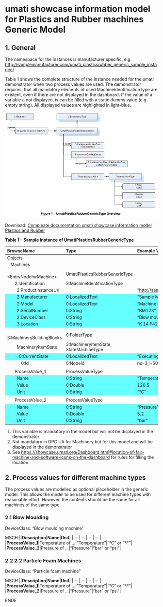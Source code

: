 <style>
    .pr_table tr:nth-child(6) { background: #66FFFF; }
    .pr_table tr:nth-child(7) { background: #66FFFF; }
    .pr_table tr:nth-child(8) { background: #66FFFF; }
    .pr_table tr:nth-child(9) { background: #66FFFF; }
    .pr_table tr:nth-child(10) { background: #66FFFF; }
    .pr_table tr:nth-child(14) { background: #66FFFF; }
    .pr_table tr:nth-child(18) { background: #66FFFF; }
    .pr_table tr:nth-child(19) { background: #66FFFF; }
    .pr_table tr:nth-child(20) { background: #66FFFF; }
    .pr_table tr:nth-child(23) { background: #66FFFF; }
    .pr_table tr:nth-child(24) { background: #66FFFF; }
    .pr_table tr:nth-child(25) { background: #66FFFF; }

</style>

# umati showcase information model for Plastics and Rubber machines Generic Model

## 1. General
The namespace for the instances is manufacturer specific, e.g. http://samplemanufacturer.com/umati_plasticsrubber_generic_sample_instance/

Table 1 shows the complete structure of the instance needed for the umati demonstrator when two process values are used. The demonstrator requires, that all mandatory elements of used MachineIdentificationType are existent, even if there are not displayed in the dashboard. If the value of a variable a not displayed, is can be filled with a static dummy value (e.g. empty string). All displayed values are highlighted in light-blue.

![Generic Overview](../img/PlasticsRubber/PR_Generic_Overview.png "Generic Overview")

Download: [Compleate documentation umati showcase information model Plastics and Rubber](https://github.com/umati/Showcase/tree/main/img/PlasticsRubber/PR_Generic_PDF.pdf)

**Table 1 – Sample instance of UmatiPlasticsRubberGenericType**

<div class=pr_table>

|**BrowseName**|**Type**|**Example Value**|**Remarks**|
| :- | :- | :- | :- |
|Objects||||
|&ensp; Machines||||
|&ensp;&ensp; &lt;EntryNodeforMachine>|UmatiPlasticsRubberGenericType|||
|&ensp;&ensp;&ensp; 2:Identification|3:MachineIdentificationType|||
|&ensp;&ensp;&ensp;&ensp; 2:ProductInstanceUri||“http://samplemanufacturer.com/BM123”|1)|
|&ensp;&ensp;&ensp;&ensp; 2:Manufacturer|0:LocalizedText|“Sample Manufacturer”||
|&ensp;&ensp;&ensp;&ensp; 2:Model|0:LocalizedText|“Machine Model 3000”|2)|
|&ensp;&ensp;&ensp;&ensp; 2:SerialNumber|0:String|“BM123”||
|&ensp;&ensp;&ensp;&ensp; 2:DeviceClass|0:String|“Blow moulding machine”||
|&ensp;&ensp;&ensp;&ensp; 3:Location|0:String|“K 14 F42/N 51.260407 E 6.744588”|2), 3)|
|||||
|&ensp;&ensp;&ensp; 3:MachineryBulidingBlocks|0:FolderType|||
|&ensp;&ensp;&ensp;&ensp; MachineryItemState|3:MachineryItemState\_<br>StateMachineType|||
|&ensp;&ensp;&ensp;&ensp;&ensp; 0:CurrentState|0:LocalizedText|“Executing”||
|&ensp;&ensp;&ensp;&ensp;&ensp;&ensp; 0:Id|0:NodeId|ns=3,i=5006|1)|
|||||
|&ensp;&ensp;&ensp; ProcessValue\_1|ProcessValueType|||
|&ensp;&ensp;&ensp;&ensp; Name|0:String|“Temperature”||
|&ensp;&ensp;&ensp;&ensp; Value|0:Double|120.5||
|&ensp;&ensp;&ensp;&ensp; Unit|0:String|“°C”||
|||||
|&ensp;&ensp;&ensp; ProcessValue\_2|ProcessValueType|||
|&ensp;&ensp;&ensp;&ensp; Name|0:String|“Pressure”||
|&ensp;&ensp;&ensp;&ensp; Value|0:Double|5.2||
|&ensp;&ensp;&ensp;&ensp; Unit|0:String|“bar”||

</div>

1)	This variable is mandatory in the model but will not be displayed in the demonstrator
2)	Not mandatory in OPC UA for Machinery but for this model and will be displayed in the demonstrator
3)	See https://showcase.umati.org/Dashboard.html#location-of-fair-machine-and-software-icons-on-the-dashboard for rules for filling the location.

## 2. Process values for different machine types

The process values are modelled as optional placeholder in the generic model. This allows the model to be used for different machine types with reasonable effort. However, the contents should be the same for all machines of the same type.

### 2.1 Blow Moulding

DeviceClass: “Blow moulding machine”

MSCH
||**Description**|**Name**|**Unit**|
| :- | :- | :- | :- |
|**ProcessValue\_1**|Temperature of …|“Temperature”|“°C” or “°F”|
|**ProcessValue\_2**|Pressure of …|“Pressure”|“bar” or “psi”|

### 2.2 2.2	Particle Foam Machines

DeviceClass: “Particle foam machine”

MSCH
||**Description**|**Name**|**Unit**|
| :- | :- | :- | :- |
|**ProcessValue\_1**|Temperature of …|“Temperature”|“°C” or “°F”|
|**ProcessValue\_2**|Pressure of …|“Pressure”|“bar” or “psi”|



ENDE

